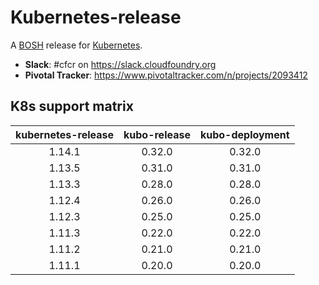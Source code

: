 # Kubernetes-release
A [BOSH](http://bosh.io/) release for [Kubernetes](http://kubernetes.io).

- **Slack**: #cfcr on https://slack.cloudfoundry.org
- **Pivotal Tracker**: https://www.pivotaltracker.com/n/projects/2093412

## K8s support matrix
| kubernetes-release 	| kubo-release 	| kubo-deployment 	|
|:------------------:	|:------------:	|:---------------:	|
|       1.14.1       	|    0.32.0   	|      0.32.0     	|
|       1.13.5      	|    0.31.0    	|      0.31.0     	|
|       1.13.3       	|    0.28.0    	|      0.28.0     	|
|       1.12.4       	|    0.26.0    	|      0.26.0     	|
|       1.12.3       	|    0.25.0    	|      0.25.0     	|
|       1.11.3      	|    0.22.0    	|      0.22.0     	|
|       1.11.2      	|    0.21.0    	|      0.21.0     	|
|       1.11.1      	|    0.20.0    	|      0.20.0     	|
